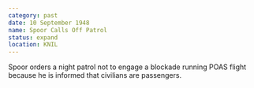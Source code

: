 ```yaml
---
category: past
date: 10 September 1948
name: Spoor Calls Off Patrol
status: expand 
location: KNIL
---
```

Spoor orders a night patrol not to engage a blockade running POAS flight because he is informed that civilians are passengers.
